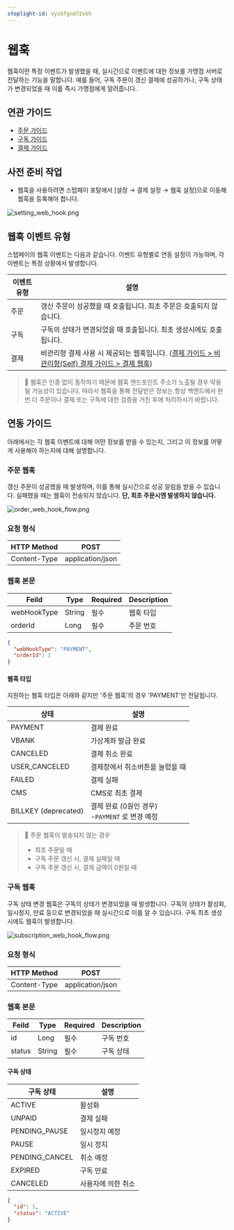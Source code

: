 ```yaml
---
stoplight-id: vysbfgnd72sbh
---
```


# 웹훅

웹훅이란 특정 이벤트가 발생했을 때, 실시간으로 이벤트에 대한 정보를 가맹점 서버로 전달하는 기능을 말합니다. 
예를 들어, 구독 주문이 갱신 결제에 성공하거나, 구독 상태가 변경되었을 때 이를 즉시 가맹점에게 알려줍니다.

## 연관 가이드

- [주문 가이드](./05_주문.md)
- [구독 가이드](./06_구독..md)
- [결제 가이드](./07-0_결제.md)

## 사전 준비 작업

- 웹훅을 사용하려면 스텝페이 포탈에서 [설정 → 결제 설정 → 웹훅 설정]으로 이동해 웹훅을 등록해야 합니다.

![setting_web_hook.png](https://dev-vercel-dev-steppaykr.vercel.app/api/localize?dir=08_webhook&name=setting_web_hook.png)

## 웹훅 이벤트 유형

스텝페이의 웹훅 이벤트는 다음과 같습니다. 이벤트 유형별로 연동 설정이 가능하며, 각 이벤트는 특정 상황에서 발생합니다.

| 이벤트 유형 | 설명                                                  |
|--------|-----------------------------------------------------|
| 주문     | 갱신 주문이 성공했을 때 호출됩니다. 최초 주문은 호출되지 않습니다.              |
| 구독     | 구독의 상태가 변경되었을 때 호출됩니다. 최초 생성시에도 호출됩니다.              |
| 결제     |   비관리형 결제 사용 시 제공되는 웹훅입니다.  ([결제 가이드 > 비관리형(Self) 결제 가이드 > 결제 웹훅](https://docs.steppay.kr/docs/%EB%B9%84%EA%B4%80%EB%A6%AC%ED%98%95self-%EA%B2%B0%EC%A0%9C#%EA%B2%B0%EC%A0%9C-%EC%9B%B9%ED%9B%85)) |

> 🚨 웹훅은 인증 없이 동작하기 때문에 웹훅 엔드포인트 주소가 노출될 경우 악용될 가능성이 있습니다. 따라서 웹훅을 통해 전달받은 정보는 항상 백엔드에서 한 번 더 주문이나 결제 또는 구독에 대한 검증을 거친 후에 처리하시기 바랍니다.


## 연동 가이드

아래에서는 각 웹훅 이벤트에 대해 어떤 정보를 받을 수 있는지, 그리고 이 정보를 어떻게 사용해야 하는지에 대해 설명합니다.

### 주문 웹훅

갱신 주문이 성공했을 때 발생하며, 이를 통해 실시간으로 성공 알림을 받을 수 있습니다. 실패했을 때는 웹훅이 전송되지 않습니다. **단, 최초 주문시엔 발생하지 않습니다.**

![order_web_hook_flow.png](https://dev-vercel-dev-steppaykr.vercel.app/api/localize?dir=08_webhook&name=order_web_hook_flow.png)

### 요청 형식

| HTTP Method  | POST             |
|--------------|------------------|
| Content-Type | application/json |

### 웹훅 본문

| Feild       | Type     | Required | Description |
|-------------|----------|----------|-------------|
| webHookType | String   | 필수       | 웹훅 타입      |
| orderId     | Long     | 필수       | 주문 번호       |


```json
{
  "webHookType": "PAYMENT",
  "orderId": 1
}
```

#### 웹훅 타입
지원하는 웹훅 타입은 아래와 같지만 '주문 웹훅'의 경우 'PAYMENT'만 전달됩니다.

| 상태                   | 설명                                   |
|----------------------|--------------------------------------|
| PAYMENT              | 결제 완료                                |
| VBANK                | 가상계좌 발급 완료                           |
| CANCELED             | 결제 취소 완료                             |
| USER_CANCELED        | 결제창에서 취소버튼을 눌렀을 때                    |
| FAILED               | 결제 실패                                |
| CMS                  | CMS로 최초 결제                           |
| BILLKEY (deprecated) | 결제 완료 (0원인 경우)<br>-`PAYMENT` 로 변경 예정 |

> 📘 주문 웹훅이 발송되지 않는 경우
> 
> - 최초 주문일 때
> - 구독 주문 갱신 시, 결제 실패일 때
> - 구독 주문 갱신 시, 결제 금액이 0원일 때

### 구독 웹훅

구독 상태 변경 웹훅은 구독의 상태가 변경되었을 때 발생합니다. 구독의 상태가 활성화, 일시정지, 만료 등으로 변경되었을 때 실시간으로 이를 알 수 있습니다. 구독 최초 생성 시에도 웹훅이 발생합니다.

![subscription_web_hook_flow.png](https://dev-vercel-dev-steppaykr.vercel.app/api/localize?dir=08_webhook&name=subscription_web_hook_flow.png)

### 요청 형식

| HTTP Method   | POST              |
|---------------|-------------------|
| Content-Type  | application/json  |

### 웹훅 본문

| Feild  | Type   | Required | Description |
|--------|--------|----------|-------------|
| id     | Long   | 필수       | 구독 번호       |
| status | String | 필수       | 구독 상태       |


#### 구독 상태

| 구독 상태          | 설명         |
|----------------|------------|
| ACTIVE         | 활성화        |
| UNPAID         | 결제 실패      |
| PENDING_PAUSE  | 일시정지 예정    |
| PAUSE          | 일시 정지      |
| PENDING_CANCEL | 취소 예정      |
| EXPIRED        | 구독 만료      |
| CANCELED       | 사용자에 의한 취소 |


```json
{
  "id": 1,
  "status": "ACTIVE"
}
```